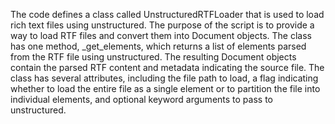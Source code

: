 The code defines a class called UnstructuredRTFLoader that is used to load rich text files using unstructured. The purpose of the script is to provide a way to load RTF files and convert them into Document objects. The class has one method, _get_elements, which returns a list of elements parsed from the RTF file using unstructured. The resulting Document objects contain the parsed RTF content and metadata indicating the source file. The class has several attributes, including the file path to load, a flag indicating whether to load the entire file as a single element or to partition the file into individual elements, and optional keyword arguments to pass to unstructured.

